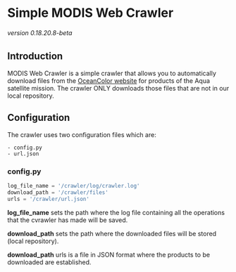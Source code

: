 # Simple MODIS Web Crawler
###### version 0.18.20.8-beta

## Introduction

MODIS Web Crawler is a simple crawler that allows you to automatically download files from the [OceanColor website](https://oceancolor.gsfc.nasa.gov/) for products of the Aqua satellite mission. The crawler ONLY downloads those files that are not in our local repository.

## Configuration

The crawler uses two configuration files which are:

```
- config.py
- url.json
```


### config.py

```python
log_file_name = '/crawler/log/crawler.log'
download_path = '/crawler/files'
urls = '/crawler/url.json'
```
**log_file_name** sets the path where the log file containing all the operations that the cvrawler has made will be saved.

**download_path** sets the path where the downloaded files will be stored (local repository).

**download_path** urls is a file in JSON format where the products to be downloaded are established.
